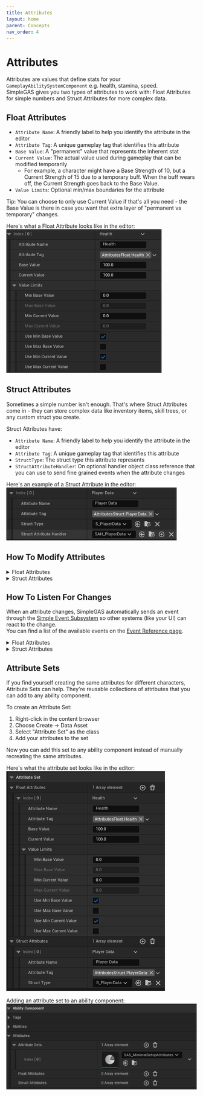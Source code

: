 ```yaml
---
title: Attributes
layout: home
parent: Concepts
nav_order: 4
---
```


# Attributes

Attributes are values that define stats for your `GameplayAbilitySystemComponent` e.g. health, stamina, speed.  
SimpleGAS gives you two types of attributes to work with: Float Attributes for simple numbers and Struct Attributes for more complex data.

## Float Attributes

- `Attribute Name`: A friendly label to help you identify the attribute in the editor
- `Attribute Tag`: A unique gameplay tag that identifies this attribute
- `Base Value`: A "permanent" value that represents the inherent stat
- `Current Value`: The actual value used during gameplay that can be modified temporarily
    - For example, a character might have a Base Strength of 10, but a Current Strength of 15 due to a temporary buff. When the buff wears off, the Current Strength goes back to the Base Value.
- `Value Limits`: Optional min/max boundaries for the attribute

Tip: You can choose to only use Current Value if that's all you need - the Base Value is there in case you want that extra layer of "permanent vs temporary" changes.

Here's what a Float Attribute looks like in the editor:
![Float attribute in the editor](attributes_1.png)

## Struct Attributes

Sometimes a simple number isn't enough. That's where Struct Attributes come in - they can store complex data like inventory items, skill trees, or any custom struct you create.

Struct Attributes have:

- `Attribute Name`: A friendly label to help you identify the attribute in the editor
- `Attribute Tag`: A unique gameplay tag that identifies this attribute
- `StructType`: The struct type this attribute represents
- `StructAttributeHandler`: On optional handler object class reference that you can use to send fine grained events when the attribute changes

Here's an example of a Struct Attribute in the editor:
![Struct attribute in the editor](attributes_2.png)

## How To Modify Attributes

<details markdown="1">
<summary>Float Attributes</summary>

1. Calling the [`SetFloatAttribute`](../../blueprint_nodes/ability_component/gameplay_ability_component.html#setfloatattributevalue) function on the `GamplayAbilitySystemComponent` that owns the attribute:  
    ![a screenshot of the SetFloatAttributeValue function](attributes_3.png)

2. Using an [`Attribute Modifier`](../../blueprint_nodes/attribute_modifiers/attribute_modifiers.html):  
    ![a screenshot of a simple attribute modifier changing a float](attributes_11.png)  

</details>

<details markdown="1">
<summary>Struct Attributes</summary>

1. Calling the [`SetStructAttribute`](../../blueprint_nodes/ability_component/gameplay_ability_component.html#setstructattributevalue) function on the `GamplayAbilitySystemComponent` that owns the attribute:  
    ![a screenshot of the SetStructAttributeValue function](attributes_12.png)

2. Using an [`Attribute Modifier`](../../blueprint_nodes/attribute_modifiers/attribute_modifiers.html):  
    ![a screenshot of a simple attribute modifier changing a struct](attributes_13.png)  
    Inside the struct modification function:  
    ![a screenshot of a function callback when modifying a struct attribute with an attribute modifier](attributes_14.png)

</details>

## How To Listen For Changes

When an attribute changes, SimpleGAS automatically sends an event through the [Simple Event Subsystem](../event_system/event_subsystem.html) so other systems (like your UI) can react to the change.  
You can find a list of the available events on the [Event Reference page](../../event_reference/event_reference.html). 

<details markdown="1">
<summary>Float Attributes</summary>

1. Listen for the appropriate event in the Simple Event Subsystem:
    ![a screenshot of listening for a change in float attribute value](attributes_6.png)
2. Use the `WaitForFloatAttributeChanged` latent node:
    ![a screenshot of the WaitForFloatAttributeChanged node](attributes_7.png)

</details>

<details markdown="1">
<summary>Struct Attributes</summary>

1. Listen for the appropriate event in the Simple Event Subsystem:
    ![a screenshot of listening for a change in struct attribute value](attributes_8.png)
2. Use the `WaitForStructAttributeChanged` latent node:
    ![a screenshot of the WaitForStructAttributeChanged node](attributes_9.png)

Struct attributes are a bit different from float attributes when it comes to the event that gets sent.  

When a struct attribute changes, the entire struct is replaced. This presents a problem for when we are modifying the struct. 
Even though we know which struct members changed there is no easy way to automatically send an event for each member that changed.  
To get around this, you can create a `StructAttributeHandler` class to send fine-grained events when the attribute changes.  

To create a struct attribute handler, create a new blueprint class that inherits from `UStructAttributeHandler`. This class only has a single function to implement called `GetModificationEvents`. It takes as input two `FInstancedStruct` parameters (the old struct and the new one) and returns an `FGameplayTagContainer` with the tags representing the members of the struct that changed:
![a screenshot of a struct attribute handler implementation](attributes_10.png)  
The `GetModificationEvents` function will be  called whenever the struct attribute changes and you can use it to determine which fields in the struct changed.  
You can then listen for the corresponding struct member events. If no `StructAttributeHandler` is set on the struct attribute definition, you'll still receive an event when the struct changes, but it won't have any `ModificationTags` in it.

</details>


## Attribute Sets

If you find yourself creating the same attributes for different characters, Attribute Sets can help. They're reusable collections of attributes that you can add to any ability component.

To create an Attribute Set:
1. Right-click in the content browser
2. Choose Create → Data Asset
3. Select "Attribute Set" as the class
4. Add your attributes to the set

Now you can add this set to any ability component instead of manually recreating the same attributes.

Here's what the attribute set looks like in the editor:  
![a screenshot of an attribute set](attributes_4.png)

Adding an attribute set to an ability component:  
![a screenshot of an attribute set reference on an ability component](attributes_5.png)